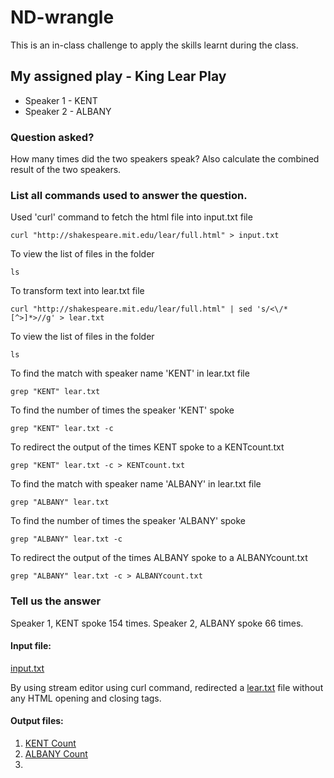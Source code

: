 # ND-wrangle 

This is an in-class challenge to apply the skills learnt during the class.

##  My assigned play - King Lear Play

- Speaker 1 - KENT
- Speaker 2 - ALBANY

### Question asked?

How many times did the two speakers speak?
Also calculate the combined result of the two speakers.

### List all commands used to answer the question. 

Used 'curl' command to fetch the html file into input.txt file
```
curl "http://shakespeare.mit.edu/lear/full.html" > input.txt
```

To view the list of files in the folder
```
ls
```

To transform text into lear.txt file
```
curl "http://shakespeare.mit.edu/lear/full.html" | sed 's/<\/*[^>]*>//g' > lear.txt
```

To view the list of files in the folder
```
ls
```

To find the match with speaker name 'KENT' in lear.txt file
```
grep "KENT" lear.txt
```

To find the number of times the speaker 'KENT' spoke 
```
grep "KENT" lear.txt -c
```

To redirect the output of the times KENT spoke to a KENTcount.txt
```
grep "KENT" lear.txt -c > KENTcount.txt
```

To find the match with speaker name 'ALBANY' in lear.txt file
```
grep "ALBANY" lear.txt
```

To find the number of times the speaker 'ALBANY' spoke
```
grep "ALBANY" lear.txt -c
```

To redirect the output of the times ALBANY spoke to a ALBANYcount.txt
```
grep "ALBANY" lear.txt -c > ALBANYcount.txt
```

### Tell us the answer

Speaker 1, KENT spoke 154 times. Speaker 2, ALBANY spoke 66 times.


#### Input file:

[input.txt](https://github.com/navyadevineni/nd-wrangle/blob/main/input.txt)

By using stream editor using curl command, redirected a [lear.txt](https://github.com/navyadevineni/nd-wrangle/blob/main/lear.txt) file without any HTML opening and closing tags.

#### Output files:

1. [KENT Count](https://github.com/navyadevineni/nd-wrangle/blob/main/KENTcount.txt)
2. [ALBANY Count](https://github.com/navyadevineni/nd-wrangle/blob/main/ALBANYcount.txt)
3. []()


